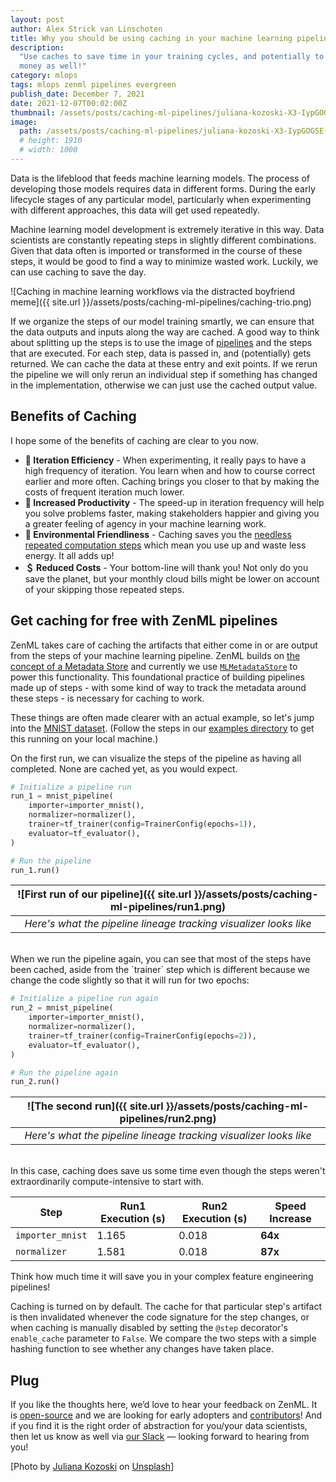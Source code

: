 ```yaml
---
layout: post
author: Alex Strick van Linschoten
title: Why you should be using caching in your machine learning pipelines
description:
  "Use caches to save time in your training cycles, and potentially to save some
  money as well!"
category: mlops
tags: mlops zenml pipelines evergreen
publish_date: December 7, 2021
date: 2021-12-07T00:02:00Z
thumbnail: /assets/posts/caching-ml-pipelines/juliana-kozoski-X3-IypGOGSE-unsplash.jpg
image:
  path: /assets/posts/caching-ml-pipelines/juliana-kozoski-X3-IypGOGSE-unsplash.jpg
  # height: 1910
  # width: 1000
---
```


Data is the lifeblood that feeds machine learning models. The process of
developing those models requires data in different forms. During the early
lifecycle stages of any particular model, particularly when experimenting with
different approaches, this data will get used repeatedly.

Machine learning model development is extremely iterative in this way. Data
scientists are constantly repeating steps in slightly different combinations.
Given that data often is imported or transformed in the course of these steps,
it would be good to find a way to minimize wasted work. Luckily, we can use
caching to save the day.

![Caching in machine learning workflows via the distracted boyfriend meme]({{ site.url }}/assets/posts/caching-ml-pipelines/caching-trio.png)

If we organize the steps of our model training smartly, we can ensure that the
data outputs and inputs along the way are cached. A good way to think about
splitting up the steps is to use the image of
[pipelines](https://blog.zenml.io/tag/pipelines/) and the steps that are
executed. For each step, data is passed in, and (potentially) gets returned. We
can cache the data at these entry and exit points. If we rerun the pipeline we
will only rerun an individual step if something has changed in the
implementation, otherwise we can just use the cached output value.

## Benefits of Caching

I hope some of the benefits of caching are clear to you now.

- **🔁 Iteration Efficiency** - When experimenting, it really pays to have a
  high frequency of iteration. You learn when and how to course correct earlier
  and more often. Caching brings you closer to that by making the costs of
  frequent iteration much lower.
- **💪 Increased Productivity** - The speed-up in iteration frequency will help
  you solve problems faster, making stakeholders happier and giving you a
  greater feeling of agency in your machine learning work.
- **🌳 Environmental Friendliness** - Caching saves you the
  [needless repeated computation steps](https://machinelearning.piyasaa.com/greening-ai-rebooting-the-environmental-harms-of-machine/)
  which mean you use up and waste less energy. It all adds up!
- **＄ Reduced Costs** - Your bottom-line will thank you! Not only do you save
  the planet, but your monthly cloud bills might be lower on account of your
  skipping those repeated steps.

## Get caching for free with ZenML pipelines

ZenML takes care of caching the artifacts that either come in or are output from
the steps of your machine learning pipeline. ZenML builds on
[the concept of a Metadata Store](https://docs.zenml.io/core-concepts) and
currently we use [`MLMetadataStore`](https://www.tensorflow.org/tfx/guide/mlmd)
to power this functionality. This foundational practice of building pipelines
made up of steps - with some kind of way to track the metadata around these
steps - is necessary for caching to work.

These things are often made clearer with an actual example, so let's jump into
the
[MNIST dataset](https://github.com/tensorflow/datasets/blob/master/tensorflow_datasets/image_classification/mnist.py).
(Follow the steps in our
[examples directory](https://github.com/zenml-io/zenml/tree/main/examples/caching)
to get this running on your local machine.)

On the first run, we can visualize the steps of the pipeline as having all
completed. None are cached yet, as you would expect.

```python
# Initialize a pipeline run
run_1 = mnist_pipeline(
    importer=importer_mnist(),
    normalizer=normalizer(),
    trainer=tf_trainer(config=TrainerConfig(epochs=1)),
    evaluator=tf_evaluator(),
)

# Run the pipeline
run_1.run()
```

| ![First run of our pipeline]({{ site.url }}/assets/posts/caching-ml-pipelines/run1.png) |
| :-------------------------------------------------------------------------: |
|      _Here's what the pipeline lineage tracking visualizer looks like_      |

<br>
When we run the pipeline again, you can see that most of the steps have been cached, aside from the `trainer` step which is different because we change the code slightly so that it will run for two epochs:

```python
# Initialize a pipeline run again
run_2 = mnist_pipeline(
    importer=importer_mnist(),
    normalizer=normalizer(),
    trainer=tf_trainer(config=TrainerConfig(epochs=2)),
    evaluator=tf_evaluator(),
)

# Run the pipeline again
run_2.run()
```

| ![The second run]({{ site.url }}/assets/posts/caching-ml-pipelines/run2.png)  |
| :---------------------------------------------------------------: |
| _Here's what the pipeline lineage tracking visualizer looks like_ |

<br>
In this case, caching does save us some time even though the steps weren't extraordinarily compute-intensive to start with.

| Step             | Run1 Execution (s) | Run2 Execution (s) | Speed Increase |
| ---------------- | ------------------ | ------------------ | -------------- |
| `importer_mnist` | 1.165              | 0.018              | **64x**        |
| `normalizer`     | 1.581              | 0.018              | **87x**        |

Think how much time it will save you in your complex feature engineering
pipelines!

Caching is turned on by default. The cache for that particular step's artifact
is then invalidated whenever the code signature for the step changes, or when
caching is manually disabled by setting the `@step` decorator's `enable_cache`
parameter to `False`. We compare the two steps with a simple hashing function to
see whether any changes have taken place.

## Plug

If you like the thoughts here, we’d love to hear your feedback on ZenML. It is
[open-source](https://github.com/zenml-io/zenml) and we are looking for early
adopters and [contributors](https://github.com/zenml-io/zenml)! And if you find
it is the right order of abstraction for you/your data scientists, then let us
know as well via [our Slack](http://zenml.io/slack-invite) — looking forward to
hearing from you!

[Photo by
[Juliana Kozoski](https://unsplash.com/@jkozoski?utm_source=unsplash&utm_medium=referral&utm_content=creditCopyText)
on
[Unsplash](https://unsplash.com/s/photos/pipes?utm_source=unsplash&utm_medium=referral&utm_content=creditCopyText)]
